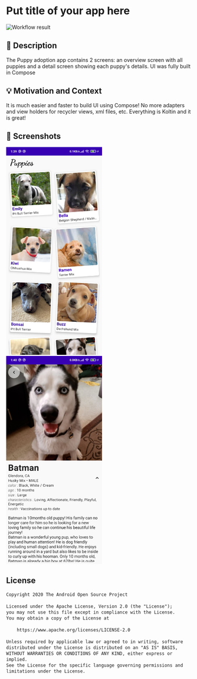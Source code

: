 # Put title of your app here

![Workflow result](https://github.com/erlanamanatov/PuppyApp/workflows/Check/badge.svg)


## :scroll: Description
The Puppy adoption app contains 2 screens: an overview screen with all puppies and a detail screen showing each puppy's details.
UI was fully built in Compose


## :bulb: Motivation and Context
It is much easier and faster to build UI using Compose!
No more adapters and view holders for recycler views, xml files, etc. Everything is Koltin and it is great!


## :camera_flash: Screenshots
<img src="/results/screenshot_1.png" width="260">&emsp;<img src="/results/screenshot_2.png" width="260">

## License
```
Copyright 2020 The Android Open Source Project

Licensed under the Apache License, Version 2.0 (the "License");
you may not use this file except in compliance with the License.
You may obtain a copy of the License at

    https://www.apache.org/licenses/LICENSE-2.0

Unless required by applicable law or agreed to in writing, software
distributed under the License is distributed on an "AS IS" BASIS,
WITHOUT WARRANTIES OR CONDITIONS OF ANY KIND, either express or implied.
See the License for the specific language governing permissions and
limitations under the License.
```